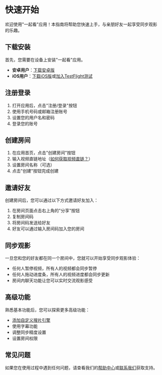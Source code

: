 # 快速开始

欢迎使用"一起看"应用！本指南将帮助您快速上手，与亲朋好友一起享受同步观影的乐趣。

## 下载安装

首先，您需要在设备上安装"一起看"应用。

- **安卓用户**：[下载安卓版](../download.md#安卓版本)
- **iOS用户**：[下载iOS版](../download.md#ios版本-app-store)或[加入TestFlight测试](../download.md#ios-testflight-公测版)

## 注册登录

1. 打开应用后，点击"注册/登录"按钮
2. 使用手机号码或邮箱注册账号
3. 设置您的用户名和密码
4. 登录您的账号

## 创建房间

1. 在应用首页，点击"创建房间"按钮
2. 输入视频直链地址（[如何获取视频直链？](../help.md#什么是视频直链)）
3. 设置房间名称（可选）
4. 点击"创建"按钮完成创建

## 邀请好友

创建房间后，您可以通过以下方式邀请好友加入：

1. 在房间页面点击右上角的"分享"按钮
2. 复制房间码
3. 将房间码发送给好友
4. 好友可以通过输入房间码加入您的房间

## 同步观影

一旦您和您的好友都在同一个房间中，您就可以开始享受同步观影体验：

- 任何人暂停视频，所有人的视频都会同步暂停
- 任何人拖动进度条，所有人的视频进度都会同步更新
- 房间内聊天功能让您可以实时交流观影感受

## 高级功能

熟悉基本功能后，您可以探索更多高级功能：

- [添加自定义搜片引擎](../search_engine_help.md)
- 使用字幕功能
- 调整同步精度设置
- 设置房间权限

## 常见问题

如果您在使用过程中遇到任何问题，请查看我们的[帮助中心](../help.md)或[联系我们](../support.md)获取支持。 